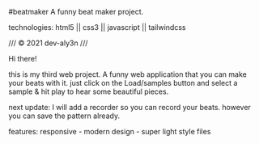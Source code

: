 #beatmaker
A funny beat maker project.

technologies: html5 || css3 || javascript || tailwindcss

/// © 2021 dev-aly3n ///

Hi there!

this is my third web project. A funny web application that you can make your beats with it.
just click on the Load/samples button and select a sample & hit play to hear some beautiful pieces.

next update: I will add a recorder so you can record your beats. however you can save the pattern already.

features: responsive - modern design - super light style files
